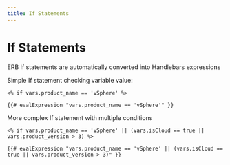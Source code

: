 ```yaml
---
title: If Statements
---
```


# If Statements

ERB If statements are automatically converted into Handlebars expressions

Simple If statement checking variable value:
```
<% if vars.product_name == 'vSphere' %>
```

```
{{# evalExpression "vars.product_name == 'vSphere'" }}
```

More complex If statement with multiple conditions
```
<% if vars.product_name == 'vSphere' || (vars.isCloud == true || vars.product_version > 3) %>
```

```
{{# evalExpression "vars.product_name == 'vSphere' || (vars.isCloud == true || vars.product_version > 3)" }}
```